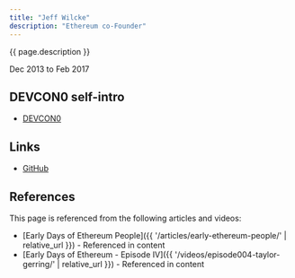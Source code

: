 ```yaml
---
title: "Jeff Wilcke"
description: "Ethereum co-Founder"
---
```


{{ page.description }}

Dec 2013 to Feb 2017

## DEVCON0 self-intro

- [DEVCON0](https://youtu.be/_BvvUlKDqp0?si=1RLejjvbxhIn1sDP&t=2018)

## Links

- [GitHub](https://github.com/obscuren)

## References

This page is referenced from the following articles and videos:

- [Early Days of Ethereum People]({{ '/articles/early-ethereum-people/' | relative_url }}) - Referenced in content
- [Early Days of Ethereum - Episode IV]({{ '/videos/episode004-taylor-gerring/' | relative_url }}) - Referenced in content
